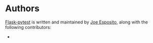 Authors
=======

[Flask-pytest][] is written and maintained by [Joe Esposito][joeyespo],
along with the following contributors:

- <Add your full name here as a link to your GitHub profile>


[Flask-pytest]: README.md
[joeyespo]: http://github.com/joeyespo
